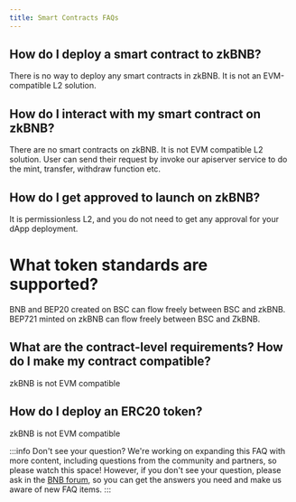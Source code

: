 ```yaml
---
title: Smart Contracts FAQs
---
```


## How do I deploy a smart contract to zkBNB?
There is no way to deploy any smart contracts in zkBNB. It is not an EVM-compatible L2 solution. 

## How do I interact with my smart contract on zkBNB?
There are no smart contracts on zkBNB. It is not EVM compatible L2 solution. User can send their request by invoke our apiserver service to do the mint, transfer, withdraw function etc.

## How do I get approved to launch on zkBNB?
It is permissionless L2, and you do not need to get any approval for your dApp deployment.


# What token standards are supported? 
BNB and BEP20 created on BSC can flow freely between BSC and zkBNB. BEP721 minted on zkBNB can flow freely between BSC and ZkBNB.

## What are the contract-level requirements? How do I make my contract compatible?
zkBNB is not EVM compatible

## How do I deploy an ERC20 token?
zkBNB is not EVM compatible


:::info Don't see your question?
We're working on expanding this FAQ with more content, including questions from the community and partners, so please watch this space! However, if you don't see your question, please ask in the [BNB forum](https://forum.bnbchain.org/), so you can get the answers you need and make us aware of new FAQ items.
:::

